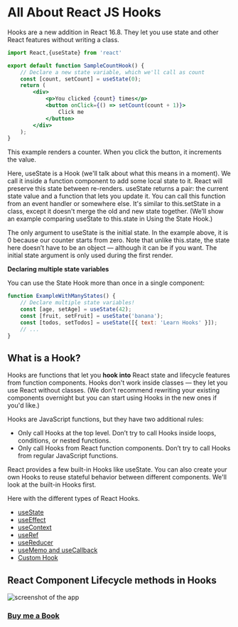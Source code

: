 # All About React JS Hooks

Hooks are a new addition in React 16.8. They let you use state and other React features without writing a class.

```jsx
import React,{useState} from 'react'

export default function SampleCountHook() {
    // Declare a new state variable, which we'll call as count
    const [count, setCount] = useState(0);
    return (
        <div>
            <p>You clicked {count} times</p>
            <button onClick={() => setCount(count + 1)}>
                Click me
            </button>
        </div>
    );
}

```

This example renders a counter. When you click the button, it increments the value.

Here, useState is a Hook (we'll talk about what this means in a moment). We call it inside a function component to add some local state to it. React will preserve this state between re-renders. useState returns a pair: the current state value and a function that lets you update it. You can call this function from an event handler or somewhere else. It's similar to this.setState in a class, except it doesn't merge the old and new state together. (We’ll show an example comparing useState to this.state in Using the State Hook.)

The only argument to useState is the initial state. In the example above, it is 0 because our counter starts from zero. Note that unlike this.state, the state here doesn’t have to be an object — although it can be if you want. The initial state argument is only used during the first render.

**Declaring multiple state variables**

You can use the State Hook more than once in a single component:

```jsx
function ExampleWithManyStates() {
    // Declare multiple state variables!
    const [age, setAge] = useState(42);
    const [fruit, setFruit] = useState('banana');
    const [todos, setTodos] = useState([{ text: 'Learn Hooks' }]);
    // ...
}

```
## What is a Hook?

Hooks are functions that let you **hook into** React state and lifecycle features from function components. Hooks don't work inside classes — they let you use React without classes. (We don't recommend rewriting your existing components overnight but you can start using Hooks in the new ones if you'd like.)

Hooks are JavaScript functions, but they have two additional rules:

- Only call Hooks at the top level. Don’t try to call Hooks inside loops, conditions, or nested functions.
- Only call Hooks from React function components. Don’t try to call Hooks from regular JavaScript functions.

React provides a few built-in Hooks like useState. You can also create your own Hooks to reuse stateful behavior between different components. We'll look at the built-in Hooks first.

Here with the different types of React Hooks.

- [useState](https://praveenoruganti.github.io/praveenorugantitech-reactjs/7_Hooks/1_useState)
- [useEffect](https://praveenoruganti.github.io/praveenorugantitech-reactjs/7_Hooks/2_useEffect)
- [useContext](https://praveenoruganti.github.io/praveenorugantitech-reactjs/7_Hooks/3_useContext)
- [useRef](https://praveenoruganti.github.io/praveenorugantitech-reactjs/7_Hooks/4_useRef)
- [useReducer](https://praveenoruganti.github.io/praveenorugantitech-reactjs/7_Hooks/5_useReducer)
- [useMemo and useCallback](https://praveenoruganti.github.io/praveenorugantitech-reactjs/7_Hooks/6_useMemo_useCallback)
- [Custom Hook](https://praveenoruganti.github.io/praveenorugantitech-reactjs/7_Hooks/7_Custom_Hook)

## React Component Lifecycle methods in Hooks

![screenshot of the app](https://raw.githubusercontent.com/praveenorugantitech/praveenorugantitech-reactjs/master/7_Hooks/images/lifecycle.jpg)


### [Buy me a Book](https://bit.ly/388sUbE)



